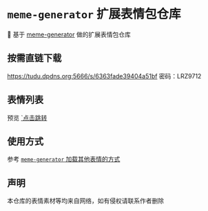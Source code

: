 # `meme-generator` 扩展表情包仓库

🚀 基于  [meme-generator](https://github.com/MemeCrafters/meme-generator) 做的扩展表情包仓库

## 按需直链下载

https://tudu.dpdns.org:5666/s/6363fade39404a51bf  密码：LRZ9712

## 表情列表

预览 [`点击跳转](https://github.com/MemeCrafters/meme-generator/wiki/%E5%8A%A0%E8%BD%BD%E5%85%B6%E4%BB%96%E8%A1%A8%E6%83%85)

## 使用方式

参考 [`meme-generator` 加载其他表情的方式](http://m.tudool.dpdns.org/)


## 声明

本仓库的表情素材等均来自网络，如有侵权请联系作者删除



